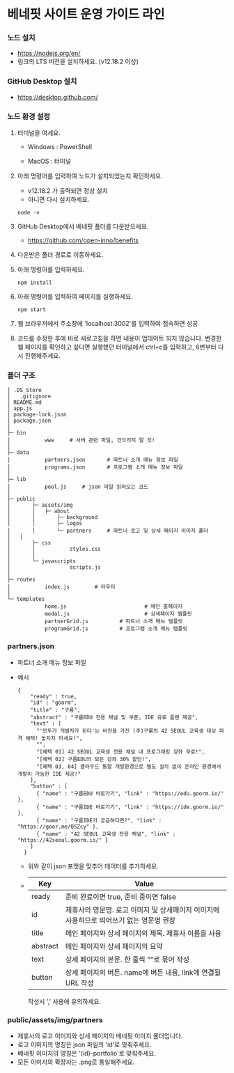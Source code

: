 # 베네핏 사이트 운영 가이드 라인

### 노드 설치

- https://nodejs.org/en/
- 링크의 LTS 버전을 설치하세요. (v12.18.2 이상)



### GitHub Desktop 설치

- https://desktop.github.com/



### 노드 환경 설정

1. 터미널을 여세요.

   - Windows : PowerShell

   - MacOS : 터미널

2. 아래 명령어를 입력하여 노드가 설치되었는지 확인하세요.

   - v12.18.2 가 출력되면 정상 설치
   - 아니면 다시 설치하세요.

   ``` 
   node -v 
   ```

3. GitHub Desktop에서 베네핏 폴더를 다운받으세요.

   - https://github.com/open-inno/benefits

4. 다운받은 폴더 경로로 이동하세요.

5. 아래 명령어를 입력하세요.

   ```
   npm install
   ```

6. 아래 명령어를 입력하여 페이지를 실행하세요.

   ```
   npm start
   ```

7. 웹 브라우저에서 주소창에 'localhost:3002'를 입력하여 접속하면 성공
8. 코드를 수정한 후에 바로 새로고침을 하면 내용이 업데이트 되지 않습니다.
   변경한 웹 페이지를 확인하고 싶다면 실행했던 터미널에서 ctrl+c를 입력하고, 6번부터 다시 진행해주세요.



### 폴더 구조

```
│ .DS_Store
│	.gitignore
│ README.md
│ app.js
│ package-lock.json
│ package.json
│ 
├─ bin
│			www		# 서버 관련 파일, 건드리지 말 것!
│ 
├─ data
│			partners.json		# 파트너 소개 메뉴 정보 파일
│			programs.json		# 프로그램 소개 메뉴 정보 파일
│ 
├─ lib
│			pool.js		# json 파일 읽어오는 코드
│ 
├─ public
│		├─ assets/img
│		│ 	├─ about
│		│		├─ background
│		│		├─ logos
│		│		└─ partners		# 파트너 로고 및 상세 페이지 이미지 폴더
│ 	│
│		├─ css
│		│			styles.css
│		│
│		└─ javascripts
│					scripts.js
│
├─ routes
│			index.js		# 라우터
│
└─ templates
			home.js							# 메인 홈페이지
			modal.js						# 상세페이지 템플릿
			partnerGrid.js			# 파트너 소개 메뉴 템플릿
			programGrid.js			# 프로그램 소개 메뉴 템플릿
```



### partners.json

- 파트너 소개 메뉴 정보 파일

- 예시

  ``` 
  {
      "ready" : true,
      "id" : "goorm",
      "title" : "구름",
      "abstract" : "구름EDU 전용 채널 및 쿠폰, IDE 유료 플랜 제공",
      "text" : [
        "'모두가 개발자가 된다'는 비전을 가진 (주)구름의 42 SEOUL 교육생 대상 파격 혜택! 놓치지 마세요!",
        "",
        "[혜택 01] 42 SEOUL 교육생 전용 채널 내 프로그래밍 강좌 무료!",
        "[혜택 02] 구름EDU의 모든 강좌 30% 할인!",
        "[혜택 03, 04] 클라우드 통합 개발환경으로 별도 설치 없이 온라인 환경에서 개발이 가능한 IDE 제공!"
      ],
      "button" : [
        { "name" : "구름EDU 바로가기", "link" : "https://edu.goorm.io/" },
        { "name" : "구름IDE 바로가기", "link" : "https://ide.goorm.io/" },
        { "name" : "구름IDE가 궁금하다면?", "link" : "https://goor.me/QSZcy" },
        { "name" : "42 SEOUL 교육생 전용 채널", "link" : "https://42seoul.goorm.io/" }
      ]
    }
  ```

  - 위와 같이 json 포맷을 맞추어 데이터를 추가하세요.

  - | Key      | Value                                                        |
    | -------- | ------------------------------------------------------------ |
    | ready    | 준비 완료이면 true, 준비 중이면 false                        |
    | id       | 제휴사의 영문명. 로고 이미지 및 상세페이지 이미지에 사용하므로 띄어쓰기 없는 영문명 권장 |
    | title    | 메인 페이지와 상세 페이지의 제목. 제휴사 이름을 사용         |
    | abstract | 메인 페이지와 상세 페이지의 요약                             |
    | text     | 상세 페이지의 본문. 한 줄씩 ""로 묶어 작성                   |
    | button   | 상세 페이지의 버튼. name에 버튼 내용, link에 연결될 URL 작성 |

    작성시 ',' 사용에 유의하세요.



### public/assets/img/partners

- 제휴사의 로고 이미지와 상세 페이지의 베네핏 이미지 폴더입니다.
- 로고 이미지의 명칭은 json 파일의 'id'로 맞춰주세요.
- 베네핏 이미지의 명칭은 '(id)-portfolio'로 맞춰주세요.
- 모든 이미지의 확장자는 .png로 통일해주세요.

